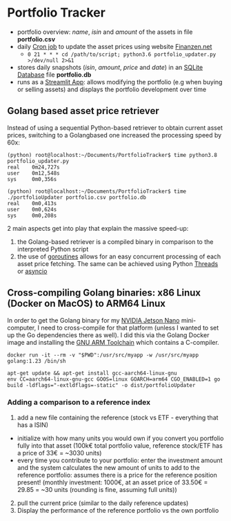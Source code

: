 # Portfolio Tracker

* portfolio overview: *name*, *isin* and *amount* of the assets in file **portfolio.csv**
* daily [Cron job](https://en.wikipedia.org/wiki/Cron) to update the asset prices using website [Finanzen.net](https://finanzen.net)
  * ```0 21 * * * cd /path/to/script; python3.6 portfolio_updater.py >/dev/null 2>&1```
* stores daily snapshots (*isin*, *amount*, *price* and *date*) in an [SQLite Database](https://www.sqlite.org/) file **portfolio.db**
* runs as a [Streamlit App](https://docs.streamlit.io/): allows modifying the portfolio (e.g when buying or selling assets) and displays the portfolio development over time

## Golang based asset price retriever
Instead of using a sequential Python-based retriever to obtain current asset prices, switching to a Golangbased one increased the processing speed by 60x:

```
(python) root@localhost:~/Documents/PortfolioTracker$ time python3.8 portfolio_updater.py
real    0m24,727s
user    0m12,548s
sys     0m0,356s
```

```
(python) root@localhost:~/Documents/PortfolioTracker$ time ./portfolioUpdater portfolio.csv portfolio.db
real    0m0,413s
user    0m0,624s
sys     0m0,208s
````

2 main aspects get into play that explain the massive speed-up:
1. the Golang-based retriever is a compiled binary in comparison to the interpreted Python script 
2. the use of [goroutines](https://go.dev/tour/concurrency) allows for an easy concurrent processing of each asset price fetching. The same can be achieved using Python [Threads](https://docs.python.org/3/library/threading.html) or [asyncio](https://docs.python.org/3/library/asyncio.html#module-asyncio)

## Cross-compiling Golang binaries: x86 Linux (Docker on MacOS) to ARM64 Linux
In order to get the Golang binary for my [NVIDIA Jetson Nano](https://developer.nvidia.com/embedded/learn/get-started-jetson-nano-2gb-devkit) mini-computer, I need to cross-compile for that platform (unless I wanted to set up the Go dependencies there as well). I did this via the Golang Docker image and installing the [GNU ARM Toolchain](https://developer.arm.com/Tools%20and%20Software/GNU%20Toolchain) which contains a C-compiler.

```
docker run -it --rm -v "$PWD":/usr/src/myapp -w /usr/src/myapp golang:1.23 /bin/sh

apt-get update && apt-get install gcc-aarch64-linux-gnu 
env CC=aarch64-linux-gnu-gcc GOOS=linux GOARCH=arm64 CGO_ENABLED=1 go build -ldflags="-extldflags=-static" -o dist/portfolioUpdater 
```

### Adding a comparison to a reference index
1. add a new file containing the reference (stock vs ETF - everything that has a ISIN)
 * initialize with how many units you would own if you convert you portfolio fully into that asset (100k€ total portfolio value, reference stock/ETF has a price of 33€ = ~3030 units)
 * every time you contribute to your portfolio: enter the investment amount and the system calculates the new amount of units to add to the reference portfolio: assumes there is a price for the reference position present! (monthly investment: 1000€, at an asset price of 33.50€ = 29.85 = ~30 units (rounding is fine, assuming full units))
2. pull the current price (similar to the daily reference updates)
3. Display the performance of the reference portfolio vs the own portfolio